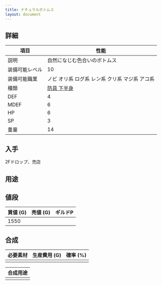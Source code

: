 ```yaml
---
title: ナチュラルボトムス
layout: document
---
```

## 詳細


|項目|性能|
|---|---|
|説明|自然になじむ色合いのボトムス|
|装備可能レベル|10|
|装備可能職業|ノビ オリ系 ログ系 レン系 クリ系 マジ系 アコ系|
|種類|[防具 下半身](防具(下半身))|
|DEF|4|
|MDEF|6|
|HP|6|
|SP|3|
|重量|14|

## 入手

2Fドロップ、売店

## 用途


## 値段


|買値 (G)|売値 (G)|ギルドP|
|---|---|---|
|1550|||

## 合成


|必要素材|生産費用 (G)|確率 (%)|
|---|---|---|
||||


|合成用途|
|---|
||